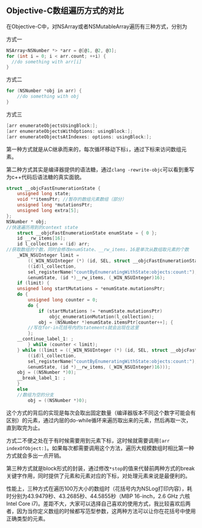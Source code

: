 ## Objective-C数组遍历方式的对比

在Objective-C中，对NSArray或者NSMutableArray遍历有三种方式，分别为

方式一

```objective-c
NSArray<NSNumber *> *arr = @[@1, @2, @3];
for (int i = 0; i < arr.count; ++i) {
  //do something with arr[i]
}
```

方式二

```objective-c
for (NSNumber *obj in arr) {
	//do something with obj
}
```

方式三

```objective-c
[arr enumerateObjectsUsingBlock:];
[arr enumerateObjectsWithOptions: usingBlock:];
[arr enumerateObjectsAtIndexes: options: usingBlock:];
```

第一种方式就是从C继承而来的，每次循环移动下标`i`，通过下标来访问数组元素。

第二种方式其实是编译器提供的语法糖，通过`clang -rewrite-objc`可以看到重写为c++代码后语法糖的真实面貌。

```c++
struct __objcFastEnumerationState {
	unsigned long state;
	void **itemsPtr; //暂存的数组元素数组（部分）
	unsigned long *mutationsPtr;
	unsigned long extra[5];
};
NSNumber * obj;
//快速遍历用到的context state
	struct __objcFastEnumerationState enumState = { 0 };
	id __rw_items[16];
	id l_collection = (id) arr;
//获取数组的个数，同时会修改enumState、__rw_items，16是单次从数组取元素的个数
	_WIN_NSUInteger limit =
		((_WIN_NSUInteger (*) (id, SEL, struct __objcFastEnumerationState *, id *, _WIN_NSUInteger))(void *)objc_msgSend)
		((id)l_collection,
		sel_registerName("countByEnumeratingWithState:objects:count:"),
		&enumState, (id *)__rw_items, (_WIN_NSUInteger)16);
	if (limit) {
	unsigned long startMutations = *enumState.mutationsPtr;
	do {
		unsigned long counter = 0;
		do {
			if (startMutations != *enumState.mutationsPtr)
				objc_enumerationMutation(l_collection);
			obj = (NSNumber *)enumState.itemsPtr[counter++]; {
        //写在for-in花括号内的statements就会出现在这里
        };
	__continue_label_1: ;
		} while (counter < limit);
	} while ((limit = ((_WIN_NSUInteger (*) (id, SEL, struct __objcFastEnumerationState *, id *, _WIN_NSUInteger))(void *)objc_msgSend)
		((id)l_collection,
		sel_registerName("countByEnumeratingWithState:objects:count:"),
		&enumState, (id *)__rw_items, (_WIN_NSUInteger)16)));
	obj = ((NSNumber *)0);
	__break_label_1: ;
	}
	else
    //数组为空的分支
		obj = ((NSNumber *)0);
```

这个方式的背后的实现是每次会取出固定数量（编译器版本不同这个数字可能会有区别）的元素，通过内层的do-while循环来遍历取出来的元素，然后再取一次，直到取完为止。

方式二不便之处在于有时候需要用到元素下标，这时候就需要调用`[arr indexOfObject:]`。如果每次都需要调用这个方法，遍历大规模数组时相比第一种方式就会多出一点开销。

第三种方式就是block形式的封装，通过修改`*stop`的值来代替前两种方式的break关键字作用，同时提供了元素和元素对应的下标，对处理元素来说是最便利的。

性能上，三种方式在遍历100万大小的数组时（花括号内为NSLog打印内容），耗时分别为43.9479秒、43.2685秒、44.5855秒（MBP 16-inch，2.6 GHz 六核Intel Core i7)。差距不大，大家可以选择自己喜欢的使用方式，我比较喜欢后两者，因为当你定义数组的时候都写范型参数，这两种方法可以让你在花括号中使用正确类型的元素。